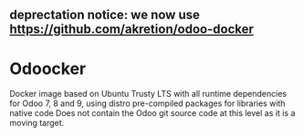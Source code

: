 ## deprectation notice: we now use https://github.com/akretion/odoo-docker

# Odoocker

Docker image based on Ubuntu Trusty LTS with all runtime dependencies for Odoo 7, 8 and 9, using distro pre-compiled packages for libraries with native code
Does not contain the Odoo git source code at this level as it is a moving target.
